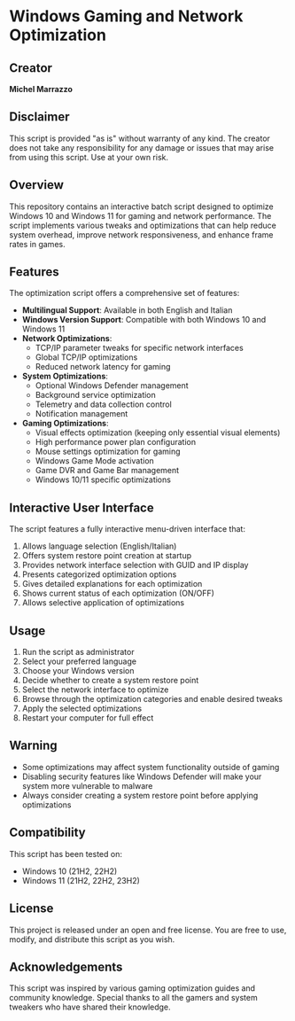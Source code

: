# Windows Gaming and Network Optimization

## Creator
**Michel Marrazzo**

## Disclaimer
This script is provided "as is" without warranty of any kind. The creator does not take any responsibility for any damage or issues that may arise from using this script. Use at your own risk.

## Overview

This repository contains an interactive batch script designed to optimize Windows 10 and Windows 11 for gaming and network performance. The script implements various tweaks and optimizations that can help reduce system overhead, improve network responsiveness, and enhance frame rates in games.

## Features

The optimization script offers a comprehensive set of features:

- **Multilingual Support**: Available in both English and Italian
- **Windows Version Support**: Compatible with both Windows 10 and Windows 11
- **Network Optimizations**:
  - TCP/IP parameter tweaks for specific network interfaces
  - Global TCP/IP optimizations
  - Reduced network latency for gaming
- **System Optimizations**:
  - Optional Windows Defender management
  - Background service optimization
  - Telemetry and data collection control
  - Notification management
- **Gaming Optimizations**:
  - Visual effects optimization (keeping only essential visual elements)
  - High performance power plan configuration
  - Mouse settings optimization for gaming
  - Windows Game Mode activation
  - Game DVR and Game Bar management
  - Windows 10/11 specific optimizations

## Interactive User Interface

The script features a fully interactive menu-driven interface that:

1. Allows language selection (English/Italian)
2. Offers system restore point creation at startup
3. Provides network interface selection with GUID and IP display
4. Presents categorized optimization options
5. Gives detailed explanations for each optimization
6. Shows current status of each optimization (ON/OFF)
7. Allows selective application of optimizations

## Usage

1. Run the script as administrator
2. Select your preferred language
3. Choose your Windows version
4. Decide whether to create a system restore point
5. Select the network interface to optimize
6. Browse through the optimization categories and enable desired tweaks
7. Apply the selected optimizations
8. Restart your computer for full effect

## Warning

- Some optimizations may affect system functionality outside of gaming
- Disabling security features like Windows Defender will make your system more vulnerable to malware
- Always consider creating a system restore point before applying optimizations

## Compatibility

This script has been tested on:
- Windows 10 (21H2, 22H2)
- Windows 11 (21H2, 22H2, 23H2)

## License

This project is released under an open and free license. You are free to use, modify, and distribute this script as you wish.

## Acknowledgements

This script was inspired by various gaming optimization guides and community knowledge. Special thanks to all the gamers and system tweakers who have shared their knowledge.
